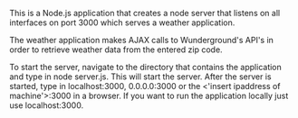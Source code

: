 This is a Node.js application that creates a node server that listens on all interfaces on port 3000 which serves a weather application.

The weather application makes AJAX calls to Wunderground's API's in order to retrieve weather data from the entered zip code.

To start the server, navigate to the directory that contains the application and type in node server.js. This will start the server. After the
server is started, type in localhost:3000, 0.0.0.0:3000 or the <'insert ipaddress of machine'>:3000 in a browser. If you want to run the application locally just use localhost:3000.  

